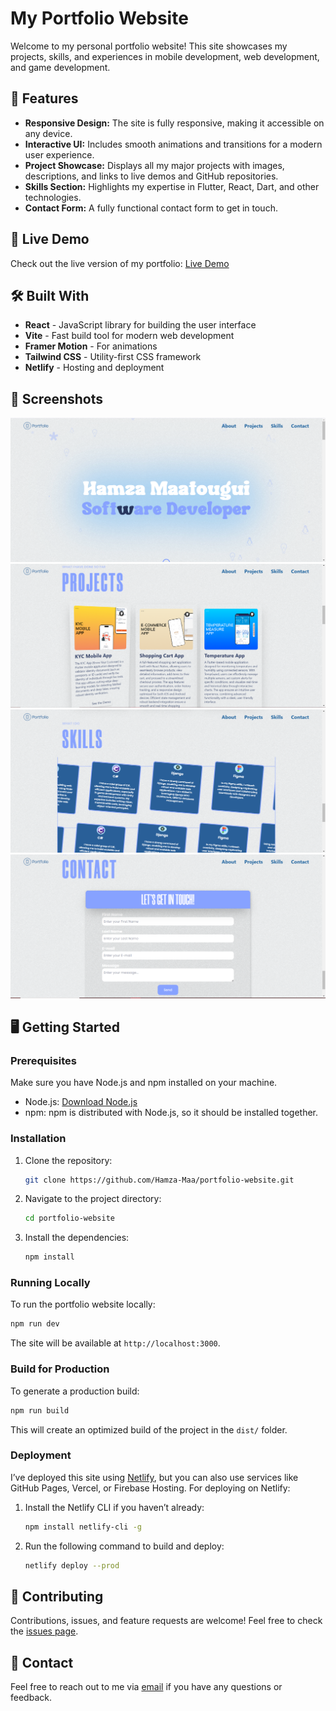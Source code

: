 # My Portfolio Website

Welcome to my personal portfolio website! This site showcases my projects, skills, and experiences in mobile development, web development, and game development.

## 🌟 Features

- **Responsive Design:** The site is fully responsive, making it accessible on any device.
- **Interactive UI:** Includes smooth animations and transitions for a modern user experience.
- **Project Showcase:** Displays all my major projects with images, descriptions, and links to live demos and GitHub repositories.
- **Skills Section:** Highlights my expertise in Flutter, React, Dart, and other technologies.
- **Contact Form:** A fully functional contact form to get in touch.

## 🚀 Live Demo

Check out the live version of my portfolio: [Live Demo](https://hamza-portfolio-v2.netlify.app/)

## 🛠️ Built With

- **React** - JavaScript library for building the user interface
- **Vite** - Fast build tool for modern web development
- **Framer Motion** - For animations
- **Tailwind CSS** - Utility-first CSS framework
- **Netlify** - Hosting and deployment

## 📸 Screenshots

![Homepage](./screenshots/homepage.png)
![Porjects](./screenshots/projects.png)
![Skills](./screenshots/skills.png)
![Contact](./screenshots/contact.png)

## 🖥️ Getting Started

### Prerequisites

Make sure you have Node.js and npm installed on your machine.

- Node.js: [Download Node.js](https://nodejs.org/en/download/)
- npm: npm is distributed with Node.js, so it should be installed together.

### Installation

1. Clone the repository:
   ```bash
   git clone https://github.com/Hamza-Maa/portfolio-website.git
   ```

2. Navigate to the project directory:
   ```bash
   cd portfolio-website
   ```

3. Install the dependencies:
   ```bash
   npm install
   ```

### Running Locally

To run the portfolio website locally:

```bash
npm run dev
```

The site will be available at `http://localhost:3000`.

### Build for Production

To generate a production build:

```bash
npm run build
```

This will create an optimized build of the project in the `dist/` folder.

### Deployment

I’ve deployed this site using [Netlify](https://www.netlify.com/), but you can also use services like GitHub Pages, Vercel, or Firebase Hosting. For deploying on Netlify:

1. Install the Netlify CLI if you haven’t already:
   ```bash
   npm install netlify-cli -g
   ```

2. Run the following command to build and deploy:
   ```bash
   netlify deploy --prod
   ```

## 🤝 Contributing

Contributions, issues, and feature requests are welcome! Feel free to check the [issues page](https://github.com/Hamza-Maa/portfolio-website/issues).

## 📧 Contact

Feel free to reach out to me via [email](mailto:hamza.maatougui@outlook.com) if you have any questions or feedback.

